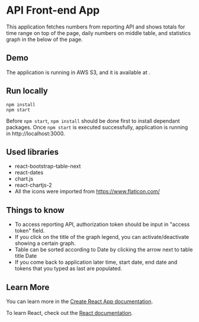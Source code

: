 #  API Front-end App

This application fetches numbers from reporting API and shows totals for time range on top of the page, daily numbers on middle table, and statistics graph in the below of the page. 

## Demo
The application is running in AWS S3, and it is available at
.


## Run locally

```
npm install
npm start
```

Before `npm start`, `npm install` should be done first to install dependant packages. Once `npm start` is executed successfully, application is running in http://localhost:3000.

## Used libraries

- react-bootstrap-table-next
- react-dates
- chart.js
- react-chartjs-2
- All the icons were imported from https://www.flaticon.com/

## Things to know
- To access reporting API, authorization token should be input in "access token" field.
- If you click on the title of the graph legend, you can activate/deactivate showing a certain graph.
- Table can be sorted according to Date by clicking the arrow next to table title Date
- If you come back to application later time, start date, end date and tokens that you typed as last are populated.

## Learn More

You can learn more in the [Create React App documentation](https://facebook.github.io/create-react-app/docs/getting-started).

To learn React, check out the [React documentation](https://reactjs.org/).
